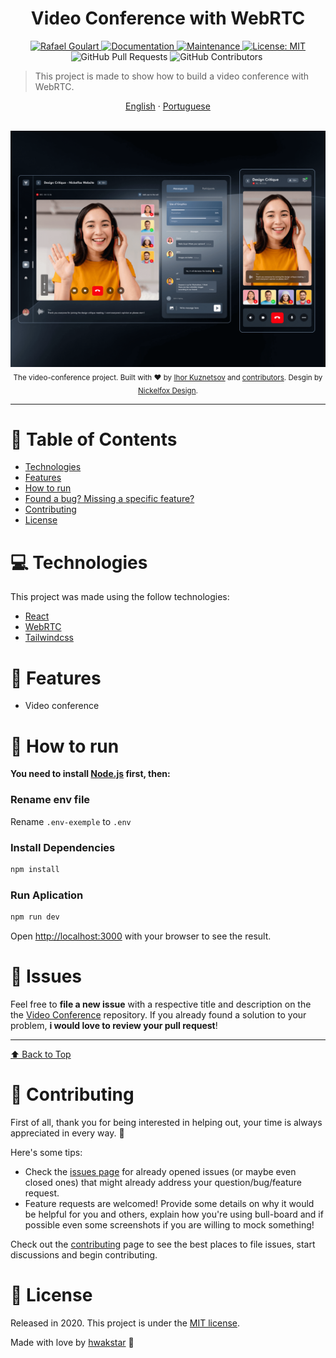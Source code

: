 <h1 align="center">Video Conference with WebRTC</h1>

<p align="center">	
   <a href="https://www.linkedin.com/in/rafael-goulartb/">
      <img alt="Rafael Goulart" src="https://img.shields.io/badge/-RafaelGoulartB-57728f?style=flat&logo=Linkedin&logoColor=white" />
   </a>
  <a href="https://github.com/RafaelGoulartB/video-conference#readme">
    <img alt="Documentation" src="https://img.shields.io/badge/documentation-yes-57728f.svg" target="_blank" />
  </a>
  <a href="https://github.com/RafaelGoulartB/video-conference/graphs/commit-activity">
    <img alt="Maintenance" src="https://img.shields.io/badge/Maintained%3F-yes-57728f.svg" target="_blank" />
  </a>
  <a href="https://github.com/RafaelGoulartB/video-conference/blob/master/LICENSE">
    <img alt="License: MIT" src="https://img.shields.io/badge/License-MIT-57728f.svg" target="_blank" />
  </a>
  <img alt="GitHub Pull Requests" src="https://img.shields.io/github/issues-pr/RafaelGoulartB/video-conference?color=57728f" />
  <img alt="GitHub Contributors" src="https://img.shields.io/github/contributors/RafaelGoulartB/video-conference?color=57728f" />
  <img alt="" src="https://img.shields.io/github/repo-size/RafaelGoulartB/video-conference?color=57728f" />
</p>

> This project is made to show how to build a video conference with WebRTC.

<p align="center">
    <a href="README.md">English</a>
    ·
    <a href="README-pt.md">Portuguese</a>
 </p>

<br />
<div align="center">
  <img src="https://github.com/RafaelGoulartB/video-conference/blob/main/.github/screenshots/screenshot-1.png" width="640">
</div>

<div align="center">
  <sub>The video-conference project. Built with ❤︎ by
    <a href="https://github.com/RafaelGoulartB">Ihor Kuznetsov</a> and
    <a href="https://github.com/RafaelGoulartB/video-conference/graphs/contributors">contributors</a>.
    Desgin by <a href="https://www.figma.com/community/file/1106484644167150673">Nickelfox Design</a>.
  </sub>
</div>

---

# :pushpin: Table of Contents

* [Technologies](#computer-technologies)
* [Features](#rocket-features)
* [How to run](#construction_worker-how-to-run)
* [Found a bug? Missing a specific feature?](#bug-issues)
* [Contributing](#tada-contributing)
* [License](#closed_book-license)

# :computer: Technologies
This project was made using the follow technologies:

* [React](https://reactjs.org/)  
* [WebRTC](https://webrtc.org/)   
* [Tailwindcss](https://tailwindcss.com/)  

# :rocket: Features

- Video conference
  
# :construction_worker: How to run
**You need to install [Node.js](https://nodejs.org/en/download/) first, then:**

### Rename env file
Rename `.env-exemple` to `.env`
### Install Dependencies
```bash
npm install
```
### Run Aplication
```bash 
npm run dev 
```

Open [http://localhost:3000](http://localhost:3000) with your browser to see the result.
<br>

# :bug: Issues

Feel free to **file a new issue** with a respective title and description on the the [Video Conference](https://github.com/RafaelGoulartB/video-conference/issues) repository. If you already found a solution to your problem, **i would love to review your pull request**!

---

[⬆ Back to Top](#pushpin-table-of-contents)



# :tada: Contributing
First of all, thank you for being interested in helping out, your time is always appreciated in every way. :100:

Here's some tips:

* Check the [issues page](https://github.com/RafaelGoulartB/video-conference/issues) for already opened issues (or maybe even closed ones) that might already address your question/bug/feature request.
* Feature requests are welcomed! Provide some details on why it would be helpful for you and others, explain how you're using bull-board and if possible even some screenshots if you are willing to mock something!

Check out the [contributing](./CONTRIBUTING.md) page to see the best places to file issues, start discussions and begin contributing.

# :closed_book: License

Released in 2020.
This project is under the [MIT license](./LICENSE).

Made with love by [hwakstar](https://github.com/hwakstar) 🚀
